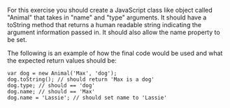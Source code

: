 For this exercise you should create a JavaScript class like object called "Animal" that takes in "name" and "type" arguments. It should have a toString method that returns a human readable string indicating the argument information passed in. It should also allow the name property to be set.

The following is an example of how the final code would be used and what the expected return values should be:
```
var dog = new Animal('Max', 'dog');
dog.toString(); // should return 'Max is a dog'
dog.type; // should == 'dog'
dog.name; // should == 'Max'
dog.name = 'Lassie'; // should set name to 'Lassie'
```